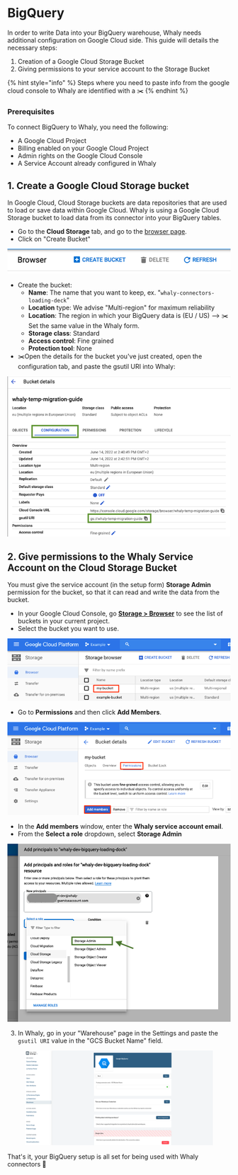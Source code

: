 # BigQuery

In order to write Data into your BigQuery warehouse, Whaly needs additional configuration on Google Cloud side. This guide will details the necessary steps:

1. Creation of a Google Cloud Storage Bucket
2. Giving permissions to your service account to the Storage Bucket

{% hint style="info" %}
Steps where you need to paste info from the google cloud console to Whaly are identified with a :scissors:
{% endhint %}

### Prerequisites <a href="#prerequisites" id="prerequisites"></a>

To connect BigQuery to Whaly, you need the following:

* A Google Cloud Project
* Billing enabled on your Google Cloud Project
* Admin rights on the Google Cloud Console
* A Service Account already configured in Whaly

## 1. Create a Google Cloud Storage bucket

In Google Cloud, Cloud Storage buckets are data repositories that are used to load or save data within Google Cloud. Whaly is using a Google Cloud Storage bucket to load data from its connector into your BigQuery tables.

* Go to the **Cloud Storage** tab, and go to the [browser page](https://console.cloud.google.com/storage/browser).
* Click on "Create Bucket"

![](<../../../.gitbook/assets/image (224).png>)

* Create the bucket:
  * **Name**: The name that you want to keep, ex. "`whaly-connectors-loading-deck`"
  * **Location** type: We advise "Multi-region" for maximum reliability
  * **Location**: The region in which your BigQuery data is (EU / US) --> :scissors:Set the same value in the Whaly form.
  * **Storage class**: Standard
  * **Access control**: Fine grained
  * **Protection tool**: None
* :scissors:Open the details for the bucket you've just created, open the configuration tab, and paste the gsutil URI into Whaly:

![](<../../../.gitbook/assets/image (176).png>)

## 2. Give permissions to the Whaly Service Account on the Cloud Storage Bucket

You must give the service account (in the setup form) **Storage Admin** permission for the bucket, so that it can read and write the data from the bucket.

* In your Google Cloud Console, go [**Storage > Browser**](https://console.cloud.google.com/storage/browser?\_ga=2.91914202.-115928388.1548358412) to see the list of buckets in your current project.
* Select the bucket you want to use.

![](<../../../.gitbook/assets/image (191).png>)

* Go to **Permissions** and then click **Add Members**.

![](<../../../.gitbook/assets/image (166).png>)

* In the **Add members** window, enter the **Whaly service account email**.
* From the **Select a role** dropdown, select **Storage Admin**

![](<../../../.gitbook/assets/Screenshot 2021-12-21 at 13.55.06.png>)

3. In Whaly, go in your "Warehouse" page in the Settings and paste the `gsutil URI` value in the "GCS Bucket Name" field.

<figure><img src="../../../.gitbook/assets/image (2) (2).png" alt=""><figcaption></figcaption></figure>

That's it, your BigQuery setup is all set for being used with Whaly connectors :tada:
